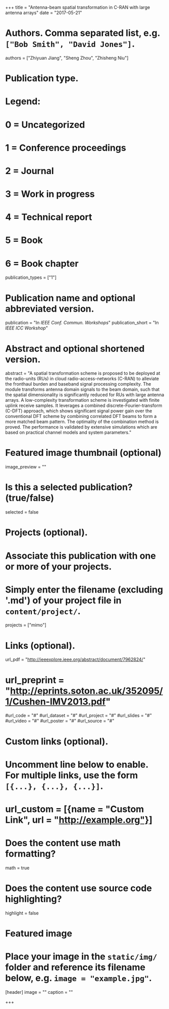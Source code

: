 +++
title = "Antenna-beam spatial transformation in C-RAN with large antenna arrays"
date = "2017-05-21"

# Authors. Comma separated list, e.g. `["Bob Smith", "David Jones"]`.
authors = ["Zhiyuan Jiang", "Sheng Zhou", "Zhisheng Niu"]

# Publication type.
# Legend:
# 0 = Uncategorized
# 1 = Conference proceedings
# 2 = Journal
# 3 = Work in progress
# 4 = Technical report
# 5 = Book
# 6 = Book chapter
publication_types = ["1"]

# Publication name and optional abbreviated version.
publication = "In *IEEE Conf. Commun. Workshops*"
publication_short = "In *IEEE ICC Workshop*"

# Abstract and optional shortened version.
abstract = "A spatial transformation scheme is proposed to be deployed at the radio-units (RUs) in cloud radio-access-networks (C-RAN) to alleviate the fronthaul burden and baseband signal processing complexity. The module transforms antenna domain signals to the beam domain, such that the spatial dimensionality is significantly reduced for RUs with large antenna arrays. A low-complexity transformation scheme is investigated with finite uplink receive samples. It leverages a combined discrete-Fourier-transform (C-DFT) approach, which shows significant signal power gain over the conventional DFT scheme by combining correlated DFT beams to form a more matched beam pattern. The optimality of the combination method is proved. The performance is validated by extensive simulations which are based on practical channel models and system parameters."

# Featured image thumbnail (optional)
image_preview = ""

# Is this a selected publication? (true/false)
selected = false

# Projects (optional).
#   Associate this publication with one or more of your projects.
#   Simply enter the filename (excluding '.md') of your project file in `content/project/`.
projects = ["mimo"]

# Links (optional).
url_pdf = "http://ieeexplore.ieee.org/abstract/document/7962824/"
# url_preprint = "http://eprints.soton.ac.uk/352095/1/Cushen-IMV2013.pdf"
#url_code = "#"
#url_dataset = "#"
#url_project = "#"
#url_slides = "#"
#url_video = "#"
#url_poster = "#"
#url_source = "#"

# Custom links (optional).
#   Uncomment line below to enable. For multiple links, use the form `[{...}, {...}, {...}]`.
# url_custom = [{name = "Custom Link", url = "http://example.org"}]

# Does the content use math formatting?
math = true

# Does the content use source code highlighting?
highlight = false

# Featured image
# Place your image in the `static/img/` folder and reference its filename below, e.g. `image = "example.jpg"`.
[header]
image = ""
caption = ""

+++


